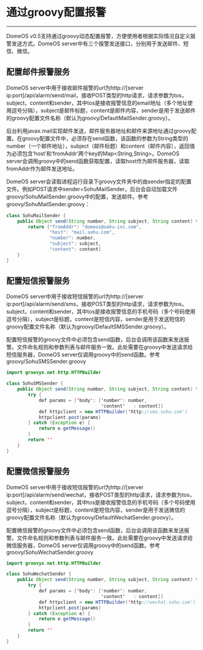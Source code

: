 # 通过groovy配置报警

---

DomeOS v0.5支持通过groovy动态配置报警，方便使用者根据实际情况自定义报警发送方式。DomeOS server中有三个报警发送接口，分别用于发送邮件、短信、微信。

## 配置邮件报警服务

DomeOS server中用于接收邮件报警的url为http://[server ip:port]/api/alarm/send/mail，接收POST类型的http请求，请求参数为tos，subject，content和sender，其中tos是接收报警信息的email地址（多个地址使用逗号分隔），subject是邮件标题，content是邮件内容，sender是用于发送邮件的groovy配置文件名称（默认为groovy/DefaultMailSender.groovy）。

后台利用javax.mail实现邮件发送，邮件服务器地址和邮件来源地址通过groovy配置。在groovy配置文件中，必须存在send函数，该函数的参数为String类型的number（一个邮件地址），subject（邮件标题）和content（邮件内容），返回值为必须包含‘host’和‘fromAddr’两个key的Map<String,String>。DomeOS server会调用groovy中的send函数获取配置，读取host作为邮件服务器，读取fromAddr作为邮件发送地址。

DomeOS server会读取进程运行目录下groovy文件夹中的由sender指定的配置文件。例如POST请求中sender=SohuMailSender，后台会自动加载文件groovy/SohuMailSender.groovy中的配置，发送邮件。参考groovy/SohuMailSender.groovy：

```java
class SohuMailSender {
    public Object send(String number, String subject, String content) throws Exception {
        return ["fromAddr": "domeos@sohu-inc.com",
                "host": "mail.sohu.com",
                "number": number,
                "subject": subject,
                "content": content]
    }
}
```

## 配置短信报警服务

DomeOS server中用于接收短信报警的url为http://[server ip:port]/api/alarm/send/sms，接收POST类型的http请求，请求参数为tos，subject，content和sender，其中tos是接收报警信息的手机号码（多个号码使用逗号分隔），subject是标题，content是短信内容，sender是用于发送短信的groovy配置文件名称（默认为groovy/DefaultSMSSender.groovy）。

配置短信报警的groovy文件中必须包含send函数，后台会调用该函数来发送报警。文件命名规则和参数列表与邮件服务一致。此处需要在groovy中发送请求给短信服务器，DomeOS server仅调用groovy中的send函数。参考groovy/SohuSMSSender.groovy

```java
import groovyx.net.http.HTTPBuilder

class SohuSMSSender {
    public Object send(String number, String subject, String content) throws Exception {
        try {
            def params = ['body': ['number': number,
                                   'content'   : content]]
            def httpclient = new HTTPBuilder('http://sms.sohu.com')
            httpclient.post(params)
        } catch (Exception e) {
            return e.getMessage()
        }
        return ''
    }
}
```

## 配置微信报警服务

DomeOS server中用于接收短信报警的url为http://[server ip:port]/api/alarm/send/wechat，接收POST类型的http请求，请求参数为tos，subject，content和sender，其中tos是接收报警信息的手机号码（多个号码使用逗号分隔），subject是标题，content是短信内容，sender是用于发送微信的groovy配置文件名称（默认为groovy/DefaultWechatSender.groovy）。

配置微信报警的groovy文件中必须包含send函数，后台会调用该函数来发送报警。文件命名规则和参数列表与邮件服务一致。此处需要在groovy中发送请求给微信服务器，DomeOS server仅调用groovy中的send函数。参考groovy/SohuWechatSender.groovy

```java
import groovyx.net.http.HTTPBuilder

class SohuWechatSender {
    public Object send(String number, String subject, String content) throws Exception {
        try {
            def params = ['body': ['number': number,
                                   'content'   : content]]
            def httpclient = new HTTPBuilder('http://wechat.sohu.com')
            httpclient.post(params)
        } catch (Exception e) {
            return e.getMessage()
        }
        return ''
    }
}
```
